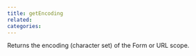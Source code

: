 ```yaml
---
title: getEncoding
related:
categories:
---
```


Returns the encoding (character set) of the Form or URL scope.
